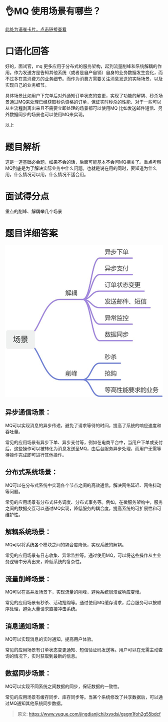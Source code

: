 # 👌MQ 使用场景有哪些？

[此处为语雀卡片，点击链接查看](https://www.yuque.com/jingdianjichi/xyxdsi/gsgm1foh2g55bdcf#GkNRq)

# 口语化回答
好的，面试官，mq 更多应用于分布式的服务架构，起到流量削峰和系统解耦的作用。作为发送方是告知其他系统（或者是自产自销）自身的业务数据发生变化，而不过多在意消费方的业务细节。而作为消费方需要关注消息发送的实际场景，以及实现自己的业务细节。

具体场景比如用户下完单后对外通知订单状态的变更，实现了功能的解耦、秒杀场景通过MQ来处理已经获取秒杀资格的订单，保证实时秒杀的性能、对于一些可以从主流程剥离出来且不需要立即处理的场景都可以使用MQ 比如发送邮件短信、另外数据同步的场景也可以使用MQ来实现。

以上

# 题目解析
这是一道基础必会题，如果不会的话，后面可能基本不会问MQ相关了。重点考察MQ到底是为了解决实际业务中什么问题。也就是说在用的同时，要知道为什么用，什么情况可以用，什么情况不适合用。

# 面试得分点
重点的削峰、解耦举几个场景

# 题目详细答案
![画板](./img/IP3SIgmiK05tK_tE/1723557259799-05781ba4-ce39-45eb-82ec-cebcfe9baee0-375975.jpeg)

## 异步通信场景：
MQ可以实现消息的异步传递，避免了请求等待的时间，提高了系统的响应速度和吞吐量。

常见的应用场景有异步下单、异步支付等，例如在电商平台中，当用户下单或支付后，这些操作可以被转化为消息发送至MQ，由后台服务异步处理，而用户无需等待操作完成即可进行其他操作。

## 分布式系统场景：
MQ可以在分布式系统中实现各个节点之间的高效通信，解决网络延迟、网络抖动等问题。

常见的应用场景有分布式任务调度、分布式事务等。例如，在微服务架构中，服务之间的数据交互可以通过MQ实现，降低服务的耦合度，提高系统的可扩展性和可维护性。

## 解耦系统场景：
MQ可以将系统各个模块之间的耦合度降低，实现系统的解耦。

常见的应用场景有日志收集、异常监控等。通过使用MQ，可以将这些操作从主业务逻辑中分离出来，降低系统的复杂性。

## 流量削峰场景：
MQ可以在高并发场景下，实现流量的削峰，避免系统崩溃或响应变慢。

常见的应用场景有秒杀、活动抢购等。通过使用MQ缓存请求，后台服务可以按顺序处理，避免大量请求直接冲击系统。

## 消息通知场景：
MQ可以实现消息的实时通知，提高用户体验。

常见的应用场景有订单状态变更通知、短信验证码发送等。用户可以在无需主动查询的情况下，实时获取到最新的信息。

## 数据同步场景：
MQ可以实现不同系统之间数据的同步，保证数据的一致性。

常见的应用场景有缓存同步、库存同步等。当某个系统修改了共享数据后，可以通过MQ通知其他系统同步数据。



> 原文: <https://www.yuque.com/jingdianjichi/xyxdsi/gsgm1foh2g55bdcf>
